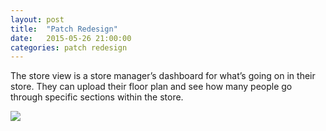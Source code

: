 ```yaml
---
layout: post
title:  "Patch Redesign"
date:   2015-05-26 21:00:00
categories: patch redesign
---
```


The store view is a store manager’s dashboard for what’s going on in their store. They can upload their floor plan and see how many people go through  specific sections within the store. 

<img src="{{ site.url }}/images/Patch/homepage-01.png" />

[jekyll-gh]: https://github.com/jekyll/jekyll
[jekyll]:    http://jekyllrb.com
